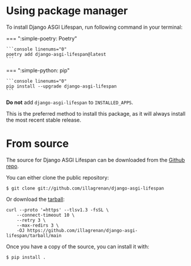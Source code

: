 # Using package manager

To install Django ASGI Lifespan, run following command in your terminal:

=== ":simple-poetry: Poetry" 

    ```console linenums="0"
    poetry add django-asgi-lifespan@latest
    ```

=== ":simple-python: pip"

    ```console linenums="0"
    pip install --upgrade django-asgi-lifespan
    ```

**Do not** add `django-asgi-lifespan` to `INSTALLED_APPS`.

This is the preferred method to install this package, as it will always install the most recent stable release.

# From source

The source for Django ASGI Lifespan can be downloaded from
the [Github repo](https://github.com/illagrenan/django-asgi-lifespan).

You can either clone the public repository:

``` console linenums="0"
$ git clone git://github.com/illagrenan/django-asgi-lifespan
```

Or download the [tarball](https://github.com/illagrenan/django-asgi-lifespan/tarball/master):

``` console linenums="0"
curl --proto '=https' --tlsv1.3 -fsSL \
    --connect-timeout 10 \
    --retry 3 \
    --max-redirs 3 \
    -OJ https://github.com/illagrenan/django-asgi-lifespan/tarball/main
```

Once you have a copy of the source, you can install it with:

``` console linenums="0"
$ pip install .
```

